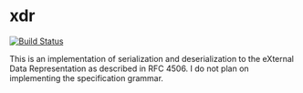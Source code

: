 xdr
=============
[![Build Status](https://travis-ci.org/todayman/xdr.svg?branch=master)](https://travis-ci.org/todayman/xdr)

This is an implementation of serialization and deserialization to the eXternal
Data Representation as described in RFC 4506.  I do not plan on implementing
the specification grammar.
